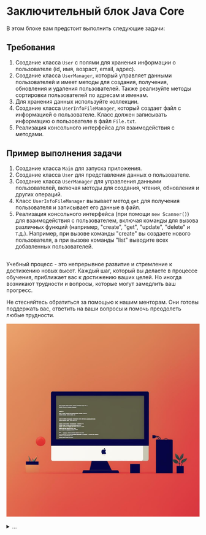 # Заключительный блок Java Core

В этом блоке вам предстоит выполнить следующие задачи:

## Требования

1. Создание класса `User` с полями для хранения информации о пользователе (id, имя, возраст, email, адрес).
2. Создание класса `UserManager`, который управляет данными пользователей и имеет методы для создания, получения, обновления и удаления пользователей. Также реализуйте методы сортировки пользователей по адресам и именам.
3. Для хранения данных используйте коллекции.
4. Создание класса `UserInfoFileManager`, который создает файл с информацией о пользователе. Класс должен записывать информацию о пользователе в файл `File.txt`.
5. Реализация консольного интерфейса для взаимодействия с методами.

## Пример выполнения задачи

1. Создание класса `Main` для запуска приложения.
2. Создание класса `User` для представления данных о пользователе.
3. Создание класса `UserManager` для управления данными пользователей, включая методы для создания, чтения, обновления и других операций.
4. Класс `UserInfoFileManager` вызывает метод `get` для получения пользователя и записывает его данные в файл.
5. Реализация консольного интерфейса (при помощи `new Scanner()`) для взаимодействия с пользователем, включая команды для вызова различных функций (например, "create", "get", "update", "delete" и т.д.). Например, при вызове команды "create" вы создаете нового пользователя, а при вызове команды "list" выводите всех добавленных пользователей.

## 
Учебный процесс - это непрерывное развитие и стремление к достижению новых
высот. Каждый шаг, который вы делаете в процессе обучения, приближает вас к достижению ваших целей. Но иногда возникают трудности и вопросы, которые могут замедлить ваш прогресс. 
 
Не стесняйтесь обратиться за помощью к нашим менторам. Они готовы поддержать вас, ответить на ваши вопросы и помочь преодолеть любые трудности.

  ![](materials/core-4.png)

<details>
<summary>...
</summary>
Я слышу - я забываю. Я вижу - я запоминаю. Я делаю - я понимаю. - Конфуций
</details>


